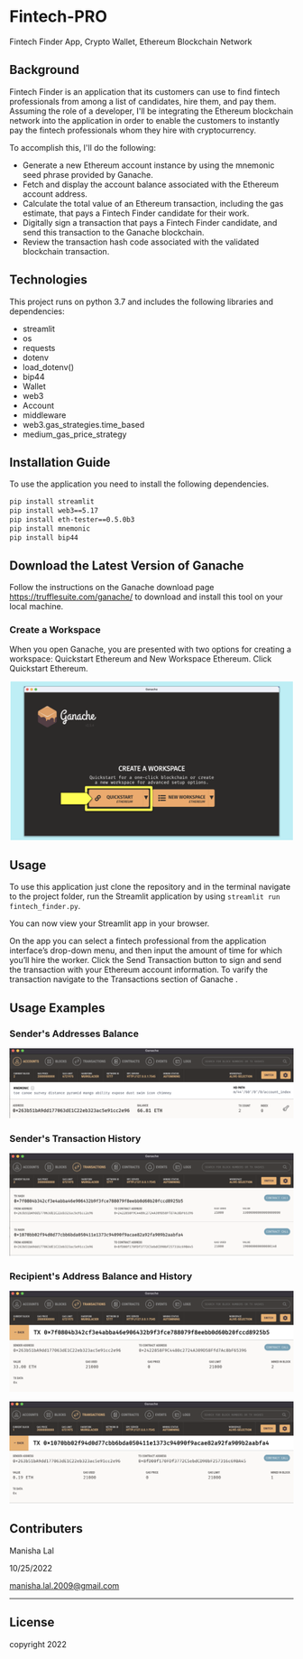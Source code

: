 # Fintech-PRO
  Fintech Finder App, Crypto Wallet, Ethereum Blockchain Network 

## Background

 Fintech Finder is an application that its customers can use to find fintech professionals from among a list of candidates, hire them, and pay them. Assuming the role of a developer, I'll be integrating the Ethereum blockchain network into the application in order to enable the customers to instantly pay the fintech professionals whom they hire with cryptocurrency.

To accomplish this, I'll do the following:

* Generate a new Ethereum account instance by using the mnemonic seed phrase provided by Ganache.
* Fetch and display the account balance associated with the Ethereum account address.
* Calculate the total value of an Ethereum transaction, including the gas estimate, that pays a Fintech Finder candidate for their work.
* Digitally sign a transaction that pays a Fintech Finder candidate, and send this transaction to the Ganache blockchain.
* Review the transaction hash code associated with the validated blockchain transaction.

## Technologies
This project runs on python 3.7 and includes the following libraries and dependencies:

* streamlit 
* os
* requests
* dotenv 
* load_dotenv()
* bip44 
* Wallet
* web3 
* Account
* middleware
* web3.gas_strategies.time_based 
* medium_gas_price_strategy


## Installation Guide

To use the application you need to install the following dependencies.

```
pip install streamlit
pip install web3==5.17
pip install eth-tester==0.5.0b3
pip install mnemonic
pip install bip44

```
## Download the Latest Version of Ganache
Follow the instructions on the Ganache download page https://trufflesuite.com/ganache/ to download and install this tool on your local machine.

### Create a Workspace

When you open Ganache, you are presented with two options for creating a workspace: Quickstart Ethereum and New Workspace Ethereum. Click Quickstart Ethereum.

![](Images/Ganach_wokstation.png)




## Usage

To use this application just clone the repository and in the terminal navigate to the project folder, run the Streamlit application by using `streamlit run fintech_finder.py`.

You can now view your Streamlit app in your browser.

On the app you can select a fintech professional from the application interface’s drop-down menu, and then input the amount of time for which you’ll hire the worker. Click the Send Transaction button to sign and send the transaction with your Ethereum account information. To varify the transaction navigate to the Transactions section of Ganache .


## Usage Examples

### Sender's Addresses Balance

![](Images/Address_balance.png)

### Sender's Transaction History

![](Images/Transaction_history.png)

### Recipient's Address Balance and History

![](Images/recipients_address_balance.png)

![](Images/recipient_bal.png)

## Contributers

Manisha Lal

10/25/2022

manisha.lal.2009@gmail.com
___


## License
copyright 2022



